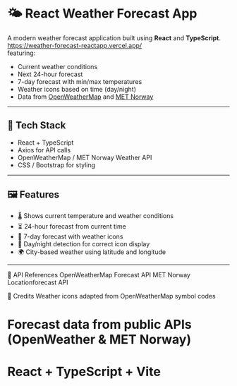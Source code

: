 
# 🌤️ React Weather Forecast App

A modern weather forecast application built using **React** and **TypeScript**.
<br/>
https://weather-forecast-reactapp.vercel.app/
<br/>featuring:

- Current weather conditions
- Next 24-hour forecast
- 7-day forecast with min/max temperatures
- Weather icons based on time (day/night)
- Data from [OpenWeatherMap](https://openweathermap.org/) and [MET Norway](https://api.met.no/)

---

## 🔧 Tech Stack

- React + TypeScript
- Axios for API calls
- OpenWeatherMap / MET Norway Weather API
- CSS / Bootstrap for styling

---

## 🖼️ Features

- 🌡️ Shows current temperature and weather conditions
- ⏳ 24-hour forecast from current time
- 📅 7-day forecast with weather icons
- 🌙 Day/night detection for correct icon display
- 🌍 City-based weather using latitude and longitude

---

📌 API References
OpenWeatherMap Forecast API
MET Norway Locationforecast API

🙌 Credits
Weather icons adapted from OpenWeatherMap symbol codes

Forecast data from public APIs (OpenWeather & MET Norway)
=======
# React + TypeScript + Vite
